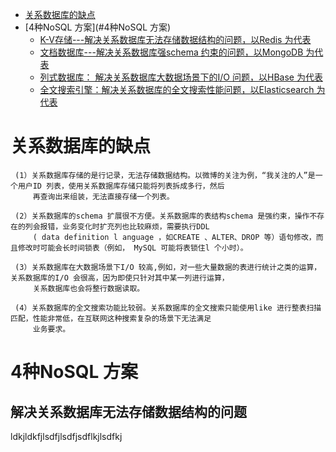 
* [关系数据库的缺点](#关系数据库的缺点)
* [4种NoSQL 方案](#4种NoSQL 方案)
  * [K-V存储---解决关系数据库无法存储数据结构的问题，以Redis 为代表](#解决关系数据库无法存储数据结构的问题)
  * [文档数据库---解决关系数据库强schema 约束的问题，以MongoDB 为代表]()
  * [列式数据库： 解决关系数据库大数据场景下的I/O 问题，以HBase 为代表]()
  * [全文搜索引擎：解决关系数据库的全文搜索性能问题，以Elasticsearch 为代表]()




# 关系数据库的缺点

     (1）关系数据库存储的是行记录，无法存储数据结构。以微博的关注为例，“我关注的人”是一个用户ID 列表，使用关系数据库存储只能将列表拆成多行，然后
         再查询出来组装，无法直接存储一个列表。

     (2）关系数据库的schema 扩展很不方便。关系数据库的表结构schema 是强约束，操作不存在的列会报错，业务变化时扩充列也比较麻烦，需要执行DDL 
         ( data definition l anguage ，如CREATE 、ALTER、DROP 等）语句修改，而且修改时可能会长时间锁表（例如， MySQL 可能将表锁住l 个小时）。
          
     (3）关系数据库在大数据场景下I/O 较高,例如，对一些大量数据的表进行统计之类的运算，关系数据库的I/O 会很高，因为即使只针对其中某一列进行运算，
         关系数据库也会将整行数据读取。

     (4）关系数据库的全文搜索功能比较弱。关系数据库的全文搜索只能使用like 进行整表扫描匹配，性能非常低，在互联网这种搜索复杂的场景下无法满足
         业务要求。

# 4种NoSQL 方案

## 解决关系数据库无法存储数据结构的问题

   ldkjldkfjlsdfjlsdfjsdflkjlsdfkj
